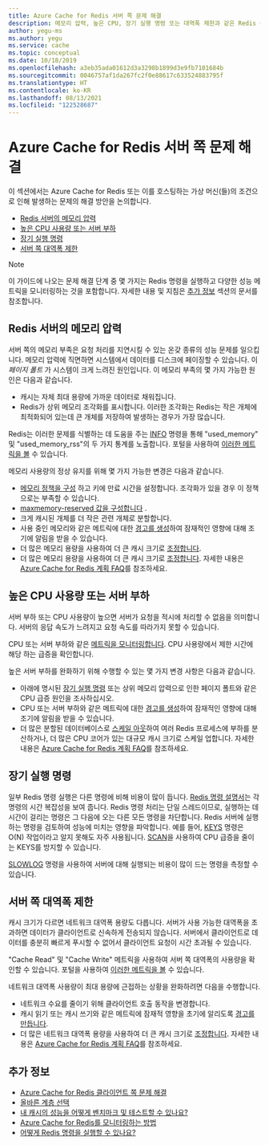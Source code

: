 ```yaml
---
title: Azure Cache for Redis 서버 쪽 문제 해결
description: 메모리 압력, 높은 CPU, 장기 실행 명령 또는 대역폭 제한과 같은 Redis 용 Azure Cache를 사용하여 일반적인 서버 쪽 문제를 해결하는 방법에 대해 알아봅니다.
author: yegu-ms
ms.author: yegu
ms.service: cache
ms.topic: conceptual
ms.date: 10/18/2019
ms.openlocfilehash: a3eb35ada01612d3a3298b1899d3e9fb7101684b
ms.sourcegitcommit: 0046757af1da267fc2f0e88617c633524883795f
ms.translationtype: HT
ms.contentlocale: ko-KR
ms.lasthandoff: 08/13/2021
ms.locfileid: "122528687"
---
```

# <a name="troubleshoot-azure-cache-for-redis-server-side-issues"></a>Azure Cache for Redis 서버 쪽 문제 해결

이 섹션에서는 Azure Cache for Redis 또는 이를 호스팅하는 가상 머신(들)의 조건으로 인해 발생하는 문제의 해결 방안을 논의합니다.

- [Redis 서버의 메모리 압력](#memory-pressure-on-redis-server)
- [높은 CPU 사용량 또는 서버 부하](#high-cpu-usage-or-server-load)
- [장기 실행 명령](#long-running-commands)
- [서버 쪽 대역폭 제한](#server-side-bandwidth-limitation)

> [!NOTE]
> 이 가이드에 나오는 문제 해결 단계 중 몇 가지는 Redis 명령을 실행하고 다양한 성능 메트릭을 모니터링하는 것을 포함합니다. 자세한 내용 및 지침은 [추가 정보](#additional-information) 섹션의 문서를 참조합니다.
>

## <a name="memory-pressure-on-redis-server"></a>Redis 서버의 메모리 압력

서버 쪽의 메모리 부족은 요청 처리를 지연시킬 수 있는 온갖 종류의 성능 문제를 일으킵니다. 메모리 압력에 직면하면 시스템에서 데이터를 디스크에 페이징할 수 있습니다. 이 _페이지 폴트_ 가 시스템이 크게 느려진 원인입니다. 이 메모리 부족의 몇 가지 가능한 원인은 다음과 같습니다.

- 캐시는 자체 최대 용량에 가까운 데이터로 채워집니다.
- Redis가 상위 메모리 조각화를 표시합니다. 이러한 조각화는 Redis는 작은 개체에 최적화되어 있는데 큰 개체를 저장하여 발생하는 경우가 가장 많습니다.

Redis는 이러한 문제를 식별하는 데 도움을 주는 [INFO](https://redis.io/commands/info) 명령을 통해 "used_memory" 및 "used_memory_rss"의 두 가지 통계를 노출합니다. 포털을 사용하여 [이러한 메트릭을 볼](cache-how-to-monitor.md#view-metrics-with-azure-monitor-metrics-explorer) 수 있습니다.

메모리 사용량의 정상 유지를 위해 몇 가지 가능한 변경은 다음과 같습니다.

- [메모리 정책을 구성](cache-configure.md#maxmemory-policy-and-maxmemory-reserved) 하고 키에 만료 시간을 설정합니다. 조각화가 있을 경우 이 정책으로는 부족할 수 있습니다.
- [maxmemory-reserved 값을 구성합니다](cache-configure.md#maxmemory-policy-and-maxmemory-reserved) .
- 크게 캐시된 개체를 더 작은 관련 개체로 분할합니다.
- 사용 중인 메모리와 같은 메트릭에 대한 [경고를 생성](cache-how-to-monitor.md#alerts)하여 잠재적인 영향에 대해 조기에 알림을 받을 수 있습니다.
- 더 많은 메모리 용량을 사용하여 더 큰 캐시 크기로 [조정합니다](cache-how-to-scale.md).
- 더 많은 메모리 용량을 사용하여 더 큰 캐시 크기로 [조정합니다](cache-how-to-scale.md). 자세한 내용은 [Azure Cache for Redis 계획 FAQ](./cache-planning-faq.yml)를 참조하세요.

## <a name="high-cpu-usage-or-server-load"></a>높은 CPU 사용량 또는 서버 부하

서버 부하 또는 CPU 사용량이 높으면 서버가 요청을 적시에 처리할 수 없음을 의미합니다. 서버의 응답 속도가 느려지고 요청 속도를 따라가지 못할 수 있습니다.

CPU 또는 서버 부하와 같은 [메트릭을 모니터링합니다](cache-how-to-monitor.md#view-metrics-with-azure-monitor-metrics-explorer). CPU 사용량에서 제한 시간에 해당 하는 급증을 확인합니다.

높은 서버 부하를 완화하기 위해 수행할 수 있는 몇 가지 변경 사항은 다음과 같습니다.

- 아래에 명시된 [장기 실행 명령](#long-running-commands) 또는 상위 메모리 압력으로 인한 페이지 폴트와 같은 CPU 급증 원인을 조사하십시오.
- CPU 또는 서버 부하와 같은 메트릭에 대한 [경고를 생성](cache-how-to-monitor.md#alerts)하여 잠재적인 영향에 대해 조기에 알림을 받을 수 있습니다.
- 더 많은 분할된 데이터베이스로 [스케일 아웃](cache-how-to-scale.md)하여 여러 Redis 프로세스에 부하를 분산하거나, 더 많은 CPU 코어가 있는 대규모 캐시 크기로 스케일 업합니다. 자세한 내용은 [Azure Cache for Redis 계획 FAQ](./cache-planning-faq.yml)를 참조하세요.

## <a name="long-running-commands"></a>장기 실행 명령

일부 Redis 명령 실행은 다른 명령에 비해 비용이 많이 듭니다. [Redis 명령 설명서](https://redis.io/commands)는 각 명령의 시간 복잡성을 보여 줍니다. Redis 명령 처리는 단일 스레드이므로, 실행하는 데 시간이 걸리는 명령은 그 다음에 오는 다른 모든 명령을 차단합니다. Redis 서버에 실행하는 명령을 검토하여 성능에 미치는 영향을 파악합니다. 예를 들어, [KEYS](https://redis.io/commands/keys) 명령은 O(N) 작업이라고 알지 못해도 자주 사용됩니다. [SCAN](https://redis.io/commands/scan)을 사용하여 CPU 급증을 줄이는 KEYS를 방지할 수 있습니다.

[SLOWLOG](https://redis.io/commands/slowlog) 명령을 사용하여 서버에 대해 실행되는 비용이 많이 드는 명령을 측정할 수 있습니다.

## <a name="server-side-bandwidth-limitation"></a>서버 쪽 대역폭 제한

캐시 크기가 다르면 네트워크 대역폭 용량도 다릅니다. 서버가 사용 가능한 대역폭을 초과하면 데이터가 클라이언트로 신속하게 전송되지 않습니다. 서버에서 클라이언트로 데이터를 충분히 빠르게 푸시할 수 없어서 클라이언트 요청이 시간 초과될 수 있습니다.

"Cache Read" 및 "Cache Write" 메트릭을 사용하여 서버 쪽 대역폭의 사용량을 확인할 수 있습니다. 포털을 사용하여 [이러한 메트릭을 볼](cache-how-to-monitor.md#view-metrics-with-azure-monitor-metrics-explorer) 수 있습니다.

네트워크 대역폭 사용량이 최대 용량에 근접하는 상황을 완화하려면 다음을 수행합니다.

- 네트워크 수요를 줄이기 위해 클라이언트 호출 동작을 변경합니다.
- 캐시 읽기 또는 캐시 쓰기와 같은 메트릭에 잠재적 영향을 초기에 알리도록 [경고를 만듭니다](cache-how-to-monitor.md#alerts).
- 더 많은 네트워크 대역폭 용량을 사용하여 더 큰 캐시 크기로 [조정합니다](cache-how-to-scale.md). 자세한 내용은 [Azure Cache for Redis 계획 FAQ](./cache-planning-faq.yml)를 참조하세요.

## <a name="additional-information"></a>추가 정보

- [Azure Cache for Redis 클라이언트 쪽 문제 해결](cache-troubleshoot-client.md)
- [올바른 계층 선택](cache-overview.md#choosing-the-right-tier)
- [내 캐시의 성능을 어떻게 벤치마크 및 테스트할 수 있나요?](cache-management-faq.yml#how-can-i-benchmark-and-test-the-performance-of-my-cache-)
- [Azure Cache for Redis를 모니터링하는 방법](cache-how-to-monitor.md)
- [어떻게 Redis 명령을 실행할 수 있나요?](cache-development-faq.yml#how-can-i-run-redis-commands-)